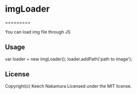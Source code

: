 # imgLoader
=========

You can load img file through JS

## Usage

var loader = new imgLoader();
loader.addPath('path to image');


## License
Copyright(c) Keech Nakamura
Licensed under the MIT license.
